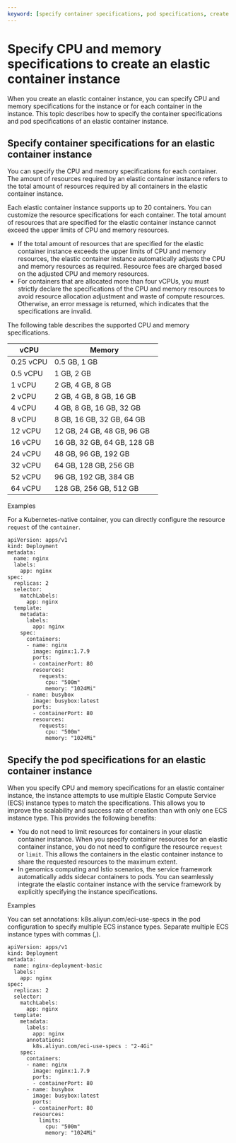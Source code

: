 ```yaml
---
keyword: [specify container specifications, pod specifications, create elastic container instances]
---
```


# Specify CPU and memory specifications to create an elastic container instance

When you create an elastic container instance, you can specify CPU and memory specifications for the instance or for each container in the instance. This topic describes how to specify the container specifications and pod specifications of an elastic container instance.

## Specify container specifications for an elastic container instance

You can specify the CPU and memory specifications for each container. The amount of resources required by an elastic container instance refers to the total amount of resources required by all containers in the elastic container instance.

Each elastic container instance supports up to 20 containers. You can customize the resource specifications for each container. The total amount of resources that are specified for the elastic container instance cannot exceed the upper limits of CPU and memory resources.

-   If the total amount of resources that are specified for the elastic container instance exceeds the upper limits of CPU and memory resources, the elastic container instance automatically adjusts the CPU and memory resources as required. Resource fees are charged based on the adjusted CPU and memory resources.
-   For containers that are allocated more than four vCPUs, you must strictly declare the specifications of the CPU and memory resources to avoid resource allocation adjustment and waste of compute resources. Otherwise, an error message is returned, which indicates that the specifications are invalid.

The following table describes the supported CPU and memory specifications.

|vCPU|Memory|
|----|------|
|0.25 vCPU|0.5 GB, 1 GB|
|0.5 vCPU|1 GB, 2 GB|
|1 vCPU|2 GB, 4 GB, 8 GB|
|2 vCPU|2 GB, 4 GB, 8 GB, 16 GB|
|4 vCPU|4 GB, 8 GB, 16 GB, 32 GB|
|8 vCPU|8 GB, 16 GB, 32 GB, 64 GB|
|12 vCPU|12 GB, 24 GB, 48 GB, 96 GB|
|16 vCPU|16 GB, 32 GB, 64 GB, 128 GB|
|24 vCPU|48 GB, 96 GB, 192 GB|
|32 vCPU|64 GB, 128 GB, 256 GB|
|52 vCPU|96 GB, 192 GB, 384 GB|
|64 vCPU|128 GB, 256 GB, 512 GB|

Examples

For a Kubernetes-native container, you can directly configure the resource `request` of the `container`.

```
apiVersion: apps/v1
kind: Deployment
metadata:
  name: nginx
  labels:
    app: nginx
spec:
  replicas: 2
  selector:
    matchLabels:
      app: nginx
  template:
    metadata:
      labels:
        app: nginx
    spec:
      containers:
      - name: nginx
        image: nginx:1.7.9
        ports:
        - containerPort: 80
        resources:
          requests:
            cpu: "500m"
            memory: "1024Mi"
      - name: busybox
        image: busybox:latest
        ports:
        - containerPort: 80
        resources:
          requests:
            cpu: "500m"
            memory: "1024Mi"
```

## Specify the pod specifications for an elastic container instance

When you specify CPU and memory specifications for an elastic container instance, the instance attempts to use multiple Elastic Compute Service \(ECS\) instance types to match the specifications. This allows you to improve the scalability and success rate of creation than with only one ECS instance type. This provides the following benefits:

-   You do not need to limit resources for containers in your elastic container instance. When you specify container resources for an elastic container instance, you do not need to configure the resource `request` or `limit`. This allows the containers in the elastic container instance to share the requested resources to the maximum extent.
-   In genomics computing and Istio scenarios, the service framework automatically adds sidecar containers to pods. You can seamlessly integrate the elastic container instance with the service framework by explicitly specifying the instance specifications.

Examples

You can set annotations: k8s.aliyun.com/eci-use-specs in the pod configuration to specify multiple ECS instance types. Separate multiple ECS instance types with commas \(,\).

```
apiVersion: apps/v1
kind: Deployment
metadata:
  name: nginx-deployment-basic
  labels:
    app: nginx
spec:
  replicas: 2
  selector:
    matchLabels:
      app: nginx
  template:
    metadata:
      labels:
        app: nginx
      annotations:
        k8s.aliyun.com/eci-use-specs : "2-4Gi"
    spec:
      containers:
      - name: nginx
        image: nginx:1.7.9
        ports:
        - containerPort: 80
      - name: busybox
        image: busybox:latest
        ports:
        - containerPort: 80
        resources:
          limits:
            cpu: "500m"
            memory: "1024Mi"
```

